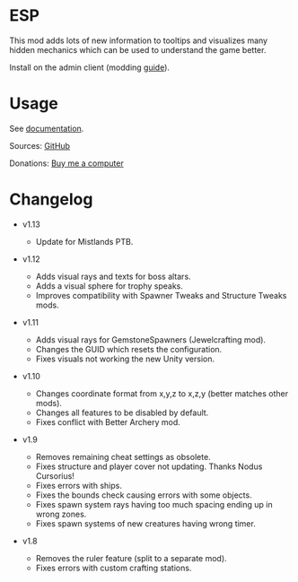 # ESP

This mod adds lots of new information to tooltips and visualizes many hidden mechanics which can be used to understand the game better.

Install on the admin client (modding [guide](https://youtu.be/L9ljm2eKLrk)).

# Usage

See [documentation](https://github.com/JereKuusela/valheim-esp/blob/main/README.md).

Sources: [GitHub](https://github.com/JereKuusela/valheim-esp)

Donations: [Buy me a computer](https://www.buymeacoffee.com/jerekuusela)


# Changelog

- v1.13
	- Update for Mistlands PTB.

- v1.12
	- Adds visual rays and texts for boss altars.
	- Adds a visual sphere for trophy speaks.
	- Improves compatibility with Spawner Tweaks and Structure Tweaks mods.

- v1.11
	- Adds visual rays for GemstoneSpawners (Jewelcrafting mod).
	- Changes the GUID which resets the configuration.
	- Fixes visuals not working the new Unity version.

- v1.10
	- Changes coordinate format from x,y,z to x,z,y (better matches other mods).
	- Changes all features to be disabled by default.
	- Fixes conflict with Better Archery mod.

- v1.9
	- Removes remaining cheat settings as obsolete.
	- Fixes structure and player cover not updating. Thanks Nodus Cursorius!
	- Fixes errors with ships.
	- Fixes the bounds check causing errors with some objects.
	- Fixes spawn system rays having too much spacing ending up in wrong zones.
	- Fixes spawn systems of new creatures having wrong timer.

- v1.8
	- Removes the ruler feature (split to a separate mod).
	- Fixes errors with custom crafting stations.
